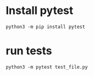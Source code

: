 # Install pytest
```
python3 -m pip install pytest
```

# run tests
```
python3 -m pytest test_file.py
```